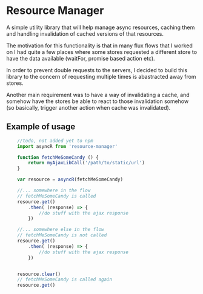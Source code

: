 # Resource Manager

A simple utility library that will help manage async resources, caching them and handling invalidation of 
cached versions of that resources.

The motivation for this functionality is that in many flux flows that I worked on I had quite a few places
where some stores requested a different store to have the data available (waitFor, promise based action etc).

In order to prevent double requests to the servers, I decided to build this library to the concern of 
requesting multiple times is abastracted away from stores. 

Another main requirement was to have a way of invalidating a cache, and somehow have the stores be able 
to react to those invalidation somehow (so basically, trigger another action when cache was invalidated).

## Example of usage
```javascript
	//todo, not added yet to npm
	import asyncR from 'resource-manager'

	function fetchMeSomeCandy () {
		return myAjaxLibCall('/path/to/static/url')
	}

	var resource = asyncR(fetchMeSomeCandy)

	//... somewhere in the flow
	// fetchMeSomeCandy is called
	resource.get()
		.then( (response) => {
			//do stuff with the ajax response
		})

	//... somewhere else in the flow
	// fetchMeSomeCandy is not called
	resource.get()
		.then( (response) => {
			//do stuff with the ajax response
		})


	resource.clear()
	// fetchMeSomeCandy is called again
	resource.get()
```